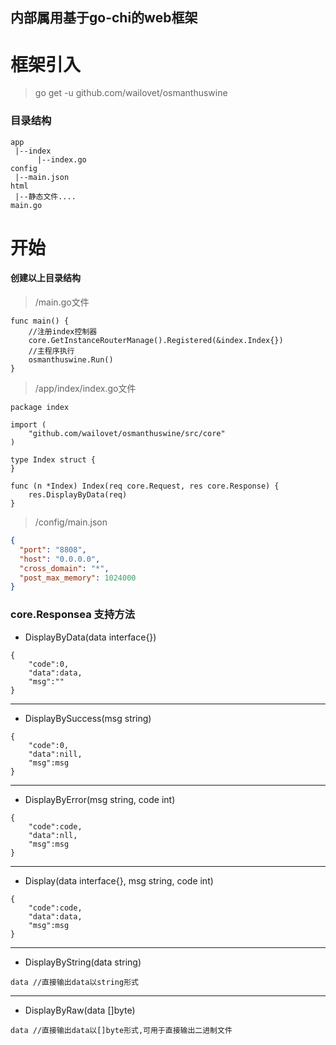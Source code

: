 ## 内部属用基于go-chi的web框架

# 框架引入
> go get -u github.com/wailovet/osmanthuswine

### 目录结构
```
app
 |--index
      |--index.go
config
 |--main.json
html
 |--静态文件....
main.go
```

# 开始
#### 创建以上目录结构
> /main.go文件

```
func main() {
	//注册index控制器
	core.GetInstanceRouterManage().Registered(&index.Index{})
	//主程序执行
	osmanthuswine.Run()
}
```


>/app/index/index.go文件

```
package index

import (
	"github.com/wailovet/osmanthuswine/src/core"
)

type Index struct {
}

func (n *Index) Index(req core.Request, res core.Response) {
	res.DisplayByData(req)
}

```

>/config/main.json

```json
{
  "port": "8808",
  "host": "0.0.0.0",
  "cross_domain": "*",
  "post_max_memory": 1024000
}
```

### core.Responsea 支持方法
+ DisplayByData(data interface{})
```
{
    "code":0,
    "data":data,
    "msg":""
}
```
- - -
+ DisplayBySuccess(msg string)
```
{
    "code":0,
    "data":nill,
    "msg":msg
}
```
- - -
+ DisplayByError(msg string, code int)
```
{
    "code":code,
    "data":nll,
    "msg":msg
}
```
- - -
+ Display(data interface{}, msg string, code int)
```
{
    "code":code,
    "data":data,
    "msg":msg
}
```
- - -
+ DisplayByString(data string)
```
data //直接输出data以string形式
```
- - -
+ DisplayByRaw(data []byte)
```
data //直接输出data以[]byte形式,可用于直接输出二进制文件
```